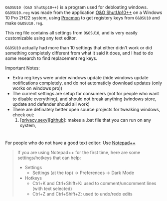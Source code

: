 `O&OSU10 (O&O ShutUp10++)` is a program used for debloating windows. `O&OSU10.reg` was made from the application [O&O ShutUp10++](https://www.oo-software.com/en/shutup10) on a Windows 10 Pro 2H22 system, using [Procmon](https://learn.microsoft.com/en-us/sysinternals/downloads/procmon) to get registery keys from `O&OSU10` and make `O&OSU10.reg`. 

This reg file contains all settings from `O&OSU10`, and is very easily customizable using any text editor.

`O&OSU10` actually had more than 10 settings that either didn't work or did something completely different from what it said it does, and I had to do some research to find replacement reg keys.

Important Notes:
- Extra reg keys were under windows update (hide windows update notifications completely, and do not automaticly download updates (only works on windows pro))
- The current settings are setup for consumers (not for people who want to disable everything), and should not break anything (windows store, update and defender should all work)
- There are definately better open source projects for tweaking windows, check out:
  1. [[privacy.sexy](https://privacy.sexy)][[github](https://github.com/undergroundwires/privacy.sexy)]: makes a .bat file that you can run on any system, 
#

For people who do not have a good text editor: Use [Notepad++](https://notepad-plus-plus.org/)
>If you are using Notepad++ for the first time, here are some settings/hotkeys that can help:
>- Settings
>   - Settings (at the top) -> Preferences -> Dark Mode
>- Hotkeys
>   - Ctrl+K and Ctrl+Shift+K: used to comment/uncomment lines (with text selected)
>   - Ctrl+Z and Ctrl+Shift+Z: used to undo/redo edits
